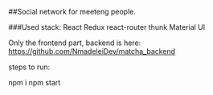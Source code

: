 ##Social network for meeteng people.

###Used stack:
React
Redux
react-router
thunk
Material UI

Only the frontend part, backend is here:
https://github.com/NmadeleiDev/matcha_backend

steps to run:

npm i
npm start
